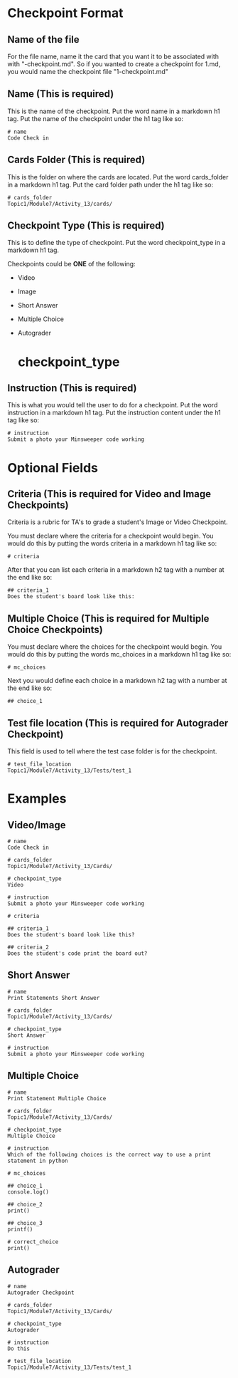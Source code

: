 # Checkpoint Format

## Name of the file

For the file name, name it the card that you want it to be associated with with "-checkpoint.md". So if you wanted to create a checkpoint for 1.md, you would name the checkpoint file "1-checkpoint.md"

## Name (This is required)

This is the name of the checkpoint. Put the word name in a markdown h1 tag. Put the name of the checkpoint under the h1 tag like so:

    # name
    Code Check in

## Cards Folder (This is required)

This is the folder on where the cards are located. Put the word cards_folder in a markdown h1 tag. Put the card folder path under the h1 tag like so:

    # cards_folder
    Topic1/Module7/Activity_13/cards/

## Checkpoint Type (This is required)

This is to define the type of checkpoint. Put the word checkpoint_type in a markdown h1 tag.

Checkpoints could be **ONE** of the following:

- Video
- Image
- Short Answer
- Multiple Choice
- Autograder

    # checkpoint_type

## Instruction (This is required)

This is what you would tell the user to do for a checkpoint. Put the word instruction in a markdown h1 tag. Put the instruction content under the h1 tag like so:

    # instruction
    Submit a photo your Minsweeper code working

# Optional Fields

## Criteria (This is required for Video and Image Checkpoints)

Criteria is a rubric for TA's to grade a student's Image or Video Checkpoint.

You must declare where the criteria for a checkpoint would begin. You would do this by putting the words criteria in a markdown h1 tag like so:

    # criteria

After that you can list each criteria in a  markdown h2 tag with a number at the end like so:

    ## criteria_1
    Does the student's board look like this:

## Multiple Choice (This is required for Multiple Choice Checkpoints)

You must declare where the choices for the checkpoint would begin. You would do this by putting the words mc_choices in a markdown h1 tag like so:

    # mc_choices

Next you would define each choice in a markdown h2 tag with a number at the end like so:

    ## choice_1

## Test file location (This is required for Autograder Checkpoint)

This field is used to tell where the test case folder is for the checkpoint.

    # test_file_location
    Topic1/Module7/Activity_13/Tests/test_1

# Examples

## Video/Image

    # name
    Code Check in
    
    # cards_folder
    Topic1/Module7/Activity_13/Cards/
    
    # checkpoint_type
    Video
    
    # instruction
    Submit a photo your Minsweeper code working
    
    # criteria
    
    ## criteria_1
    Does the student's board look like this?
    
    ## criteria_2
    Does the student's code print the board out?

## Short Answer

    # name
    Print Statements Short Answer
    
    # cards_folder
    Topic1/Module7/Activity_13/Cards/
    
    # checkpoint_type
    Short Answer
    
    # instruction
    Submit a photo your Minsweeper code working

## Multiple Choice

    # name
    Print Statement Multiple Choice
    
    # cards_folder
    Topic1/Module7/Activity_13/Cards/
    
    # checkpoint_type
    Multiple Choice
    
    # instruction
    Which of the following choices is the correct way to use a print statement in python
    
    # mc_choices
    
    ## choice_1
    console.log()
    
    ## choice_2
    print()
    
    ## choice_3
    printf()
    
    # correct_choice
    print()

## Autograder

    # name
    Autograder Checkpoint  
    
    # cards_folder
    Topic1/Module7/Activity_13/Cards/
    
    # checkpoint_type
    Autograder
    
    # instruction
    Do this     
    
    # test_file_location
    Topic1/Module7/Activity_13/Tests/test_1